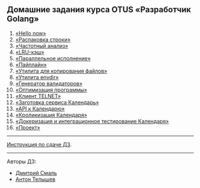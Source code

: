 ## Домашние задания курса OTUS «Разработчик Golang»
1) [«Hello now»](./hw01hellonow)
2) [«Распаковка строки»](./hw02unpackstring)
3) [«Частотный анализ»](./hw03frequencyanalysis)
4) [«LRU-кэш»](./hw04lrucache)
5) [«Параллельное исполнение»](./hw05parallelexecution)
6) [«Пайплайн»](./hw06pipelineexecution)
7) [«Утилита для копирования файлов»](./hw07filecopying)
8) [«Утилита envdir»](./hw08envdirtool)
9) [«Генератор валидаторов»](./hw09generatorofvalidators)
10) [«Оптимизация программы»](./hw10programoptimization)
11) [«Клиент TELNET»](./hw11_telnet_client)
12) [«Заготовка сервиса Календарь»](./hw12_13_14_15_calendar/docs/12_README.md)
13) [«API к Календарю»](./hw12_13_14_15_calendar/docs/13_README.md)
14) [«Кроликизация Календаря»](./hw12_13_14_15_calendar/docs/14_README.md)
15) [«Докеризация и интеграционное тестирование Календаря»](./hw12_13_14_15_calendar/docs/15_README.md)
16) [«Проект»](https://github.com/OtusGolang/final_project)

---
[Инструкция по сдаче ДЗ](https://github.com/OtusGolang/home_work/wiki#%D0%A1%D1%82%D1%83%D0%B4%D0%B5%D0%BD%D1%82%D0%B0%D0%BC).

---
Авторы ДЗ:
- [Дмитрий Смаль](https://github.com/mialinx)
- [Антон Телышев](https://github.com/Antonboom)
